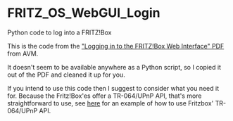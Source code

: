 # FRITZ_OS_WebGUI_Login

Python code to log into a FRITZ!Box 

This is the code from the
["Logging in to the FRITZ!Box Web Interface" PDF](https://avm.de/fileadmin/user_upload/Global/Service/Schnittstellen/AVM_Technical_Note_-_Session_ID_english_2021-05-03.pdf)
from AVM.

It doesn't seem to be available anywhere as a
Python script, so I copied it out of the PDF
and cleaned it up for you.

If you intend to use this code then I suggest to
consider what you need it for. Because the Fritz!Box'es
offer a TR-064/UPnP API, that's more straightforward to use,
see [here](https://github.com/tpo/renew-letsencrypt-certificate-on-synology-behind-fritzbox)
for an example of how to use Fritzbox' TR-064/UPnP API.
